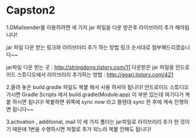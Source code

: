 # Capston2

1.GMailsender를 이용하려면 세 가지 jar 파일을 다운 받은후 라이브러리 추가 해야됩니다!

jar 파일 다운 받는 링크와 라이브러리 추가 하는 방법 링크 순서대로 첨부해드리겠습니다~~

jar파일 다운 받는 곳 : http://stringdong.tistory.com/11
다운받은 jar 파일을 안드로이드 스튜디오에서 라이브러리 추가하는 방법 : http://ggari.tistory.com/421

2.올려 놓은 build.gradle 파일도 복붙 해서 사용 하셔야 됩니다!
  안드로이드 스튜디오 가시면 Gradle Scripts 에서 build.gradle(Module:app) 이 부분 있는데 여기다가 복붙 하시면 됩니다! 
  복붙하면 위쪽에 sync now 라고 뜰텐데 sync 한 후에 계속 진행하면 됩니다~~
  
3.activation , additional, mail 이 세 가지 폴더는 jar파일로 라이브러리 추가 한 것이기 때문에 1번을 수행하시면 저절로 추가 되느라 복붙 안해도 됩니다!
